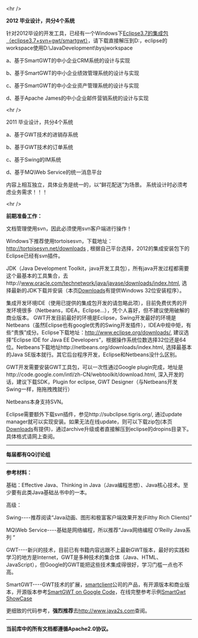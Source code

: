 

&lt;hr /&gt;


<b>2012 毕业设计，共分4个系统</b>

针对2012毕设的开发工具，已经有一个Windows下<a href='http://pan.baidu.com/share/link?shareid=142106&uk=2852395859'>Eclipse3.7的集成包（eclipse3.7+svn+gwt/smartgwt）</a>，请下载直接解压到D:，eclipse的workspace使用D:\JavaDevelopment\bysjworkspace

a、基于SmartGWT的中小企业CRM系统的设计与实现

b、基于SmartGWT的中小企业绩效管理系统的设计与实现

c、基于SmartGWT的中小企业资产管理系统的设计与实现

d、基于Apache James的中小企业邮件营销系统的设计与实现



&lt;hr /&gt;


<p>2011 毕业设计，共分4个系统</p>

a、基于GWT技术的进销存系统

b、基于GWT技术的订单系统

c、基于Swing的IM系统

d、基于MQ\Web Service的统一消息平台


内容上相互独立，具体业务是统一的，以“鲜花配送”为场景。
系统设计时必须考虑业务需求！！！



&lt;hr /&gt;



<b>前期准备工作：</b>

文档管理使用svn，因此必须使用svn客户端进行操作！

Windows下推荐使用tortoisesvn，下载地址：http://tortoisesvn.net/downloads , 根据自己平台选择，2012的集成安装包下的Eclipse已经有svn插件。

JDK（Java Development Toolkit，java开发工具包），所有java开发过程都需要这个最基本的工具集合，去http://www.oracle.com/technetwork/java/javase/downloads/index.html, 选择最新的JDK下载并安装（本页<a href='http://code.google.com/p/bysj2011/downloads/list'>Downloads</a>有提供Windows 32位安装程序）。

集成开发环境IDE（使用已提供的集成包开发的请忽略此项），目前免费优秀的开发环境很多（Netbeans，IDEA，Eclipse...），凭个人喜好，但不建议使用破解的商业版本。
GWT开发目前最好的环境是Eclipse，Swing开发最好的环境是Netbeans（虽然Eclipse也有google优秀的Swing开发插件），IDEA中规中矩，有些“贵族”成分。Eclipse下载地址：http://www.eclipse.org/downloads/, 建议选择“Eclipse IDE for Java EE Developers”，根据操作系统位数选择32位还是64位。Netbeans下载地址http://netbeans.org/downloads/index.html, 选择最基本的Java SE版本就行。其它后台程序开发，Eclipse和Netbeans没什么区别。

GWT开发需要安装GWT工具包，可以一次性通过Google plugin完成，地址是http://code.google.com/intl/zh-CN/webtoolkit/download.html, 深入开发的话，建议下载SDK，Plugin for eclipse, GWT Designer（与Netbeans开发Swing一样，拖拖拽拽就行）

Netbeans本身支持SVN。

Eclipse需要额外下载svn插件，参见http://subclipse.tigris.org/, 通过update manager就可以实现安装。如果无法在线update，则可以下载zip包(本页<a href='http://code.google.com/p/bysj2011/downloads/list'>Downloads</a>有提供)，通过archive升级或者直接解压到eclipse的dropins目录下。具体格式请网上查阅。







---


<b>每届都有QQ讨论组</b>


---


<b>参考材料：</b>

基础：Effective Java、Thinking in Java（Java编程思想）、Java核心技术。至少要有此类Java基础丛书中的一本。

高级：

Swing----推荐阅读“Java动画、图形和极富客户端效果开发(Filthy Rich Clients)”

MQ\Web Service----基础是网络编程，所以推荐“Java网络编程 O’Reilly Java系列 ”

GWT----新兴的技术，目前已有书籍内容远跟不上最新GWT版本，最好的实践和学习的地方是Internet，GWT是多种技术的集合体（Java、HTML、JavaScript），但Google的GWT能把这些技术集成得很好，学习门槛一点也不高。

SmartGWT----GWT技术的扩展，<a href='http://www.smartclient.com'>smartclient</a>公司的产品，有开源版本和商业版本，开源版本参考<a href='http://code.google.com/p/smartgwt/'>SmartGWT on Google Code</a>，在线完整参考示例<a href='http://www.smartclient.com/smartgwt/showcase/'>SmartGwt ShowCase</a>

更细致的代码参考，<b>强烈推荐</b>去<a href='http://www.java2s.com'><a href='http://www.java2s.com'>http://www.java2s.com</a></a>查阅。





---


<b>当前库中的所有文档都遵循Apache2.0协议。</b>